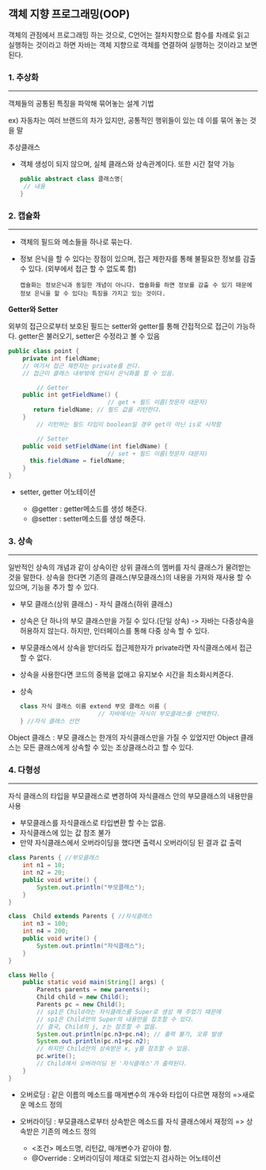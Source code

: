 ## 객체 지향 프로그래밍(OOP)

객체의 관점에서 프로그래밍 하는 것으로, C언어는 절차지향으로 함수를 차례로 읽고 실행하는 것이라고 하면 자바는 객체 지향으로 객체를 연결하여 실행하는 것이라고 보면 된다.



### 1. 추상화

*******************

객체들의 공통된 특징을 파악해 묶어놓는 설계 기법

ex) 자동차는 여러 브랜드의 차가 있지만, 공통적인 행위들이 있는 데 이를 묶어 놓는 것을 말

추상클래스 

- 객체 생성이 되지 않으며, 실체 클래스와 상속관계이다. 또한 시간 절약 가능

  ```java
  public abstract class 클래스명{
   // 내용   
  }
  ```



### 2. 캡슐화

*************

- 객체의 필드와 메소들을 하나로 묶는다.

- 정보 은닉을 할 수 있다는 장점이 있으며, 접근 제한자를 통해 불필요한 정보를 감출수 있다. (외부에서 접근 할 수 없도록 함)

  ```
  캡슐화는 정보은닉과 동일한 개념이 아니다. 캡슐화를 하면 정보를 감출 수 있기 때문에 정보 은닉을 할 수 있다는 특징을 가지고 있는 것이다.
  ```



**Getter와 Setter**

외부의 접근으로부터 보호된 필드는 setter와 getter를 통해 간접적으로 접근이 가능하다. getter은 불러오기, setter은 수정라고 볼 수 있음

```java
public class point {
    private int fieldName;
    // 여기서 접근 제한자는 private를 쓴다.
    // 접근이 클래스 내부밖에 안되서 은닉화를 할 수 있음.

		// Getter
    public int getFieldName() {
							// get + 필드 이름(첫문자 대문자)
       return fieldName; // 필드 값을 리턴한다.
    }
		// 리턴하는 필드 타입이 boolean일 경우 get이 아닌 is로 시작함

		// Setter
    public void setFieldName(int fieldName) {
							// set + 필드 이름(첫문자 대문자)
      this.fieldName = fieldName;
    }
}
```

- setter, getter 어노테이션 

  - @getter : getter메소드를 생성 해준다.
  - @setter : setter메소드를 생성 해준다.



### 3. 상속

**************

일반적인 상속의 개념과 같이 상속이란 상위 클래스의 멤버를 자식 클래스가 물려받는 것을 말한다. 상속을 한다면 기존의 클래스(부모클래스)의 내용을 가져와 재사용 할 수 있으며, 기능을 추가 할 수 있다.

- 부모 클래스(상위 클래스) - 자식 클래스(하위 클래스)

- 상속은 단 하나의 부모 클래스만을 가질 수 있다.(단일 상속) -> 자바는 다중상속을 허용하지 않는다.
  하지만, 인터페이스를  통해 다중 상속 할 수 있다.

- 부모클래스에서 상속을 받더라도 접근제한자가 private라면 자식클래스에서 접근할 수 없다.

- 상속을 사용한다면 코드의 중복을 없애고 유지보수 시간을 최소화시켜준다.

- 상속

  ```java
  class 자식 클래스 이름 extend 부모 클래스 이름 {
						// 자바에서는 자식이 부모클래스를 선택한다.
  } //자식 클래스 선언
  ```

Object 클래스 : 부모 클래스는 한개의 자식클래스만을 가질 수 있었지만  Object 클래스는 모든 클래스에게 상속할 수 있는 조상클래스라고 할 수 있다.



### 4. 다형성

********

자식 클래스의 타입을 부모클래스로 변경하여 자식클래스 안의 부모클래스의 내용만을 사용

- 부모클래스를 자식클래스로 타입변환 할 수는 없음.
- 자식클래스에 있는 값 참조 불가
- 만약 자식클래스에서 오버라이딩을 했다면 출력시 오버라이딩 된 결과 값 출력

```java
class Parents { //부모클래스
    int n1 = 10;
    int n2 = 20;
    public void write() {
        System.out.println("부모클래스");
    }
}

class  Child extends Parents { //자식클래스
    int n3 = 100;
    int n4 = 200;
    public void write() {
        System.out.println("자식클래스");
    }
}

class Hello {
    public static void main(String[] args) {
        Parents parents = new parents();
        Child child = new Child();
        Parents pc = new Child();
        // sp1은 Child라는 자식클래스를 Super로 생성 해 주었기 때문에
        // sp1은 Child안의 Super의 내용만을 참조할 수 있다.
        // 결국, Child의 j, z는 참조할 수 없음.
        System.out.println(pc.n3+pc.n4); // 출력 불가, 오류 발생
        System.out.println(pc.n1+pc.n2);
        // 하지만 Child안의 상속받은 x, y를 참조할 수 있음.
        pc.write();
        // Child에서 오버라이딩 된 '자식클래스'가 출력된다.
    }
}
```

- 오버로딩 : 같은 이름의 메소드를 매게변수의 개수와 타입이 다르면 재정의  =>새로운 메소드 정의

- 오버라이딩 : 부모클래스로부터 상속받은 메소드를 자식 클래스에서 재정의 => 상속받은 기존의 메소드 정의       
  - <조건> 메소드명, 리턴값, 매개변수가 같아야 함.
  - @Override : 오버라이딩이 제대로 되었는지 검사하는 어노테이션 